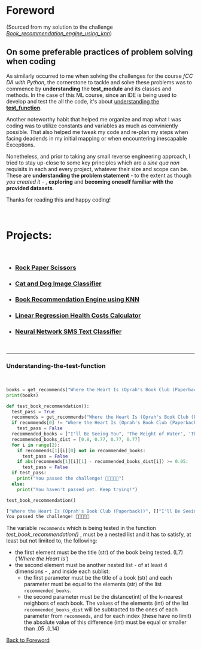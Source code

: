 # Foreword

(Sourced from my solution to the challenge [*Book_recommendation_engine_using_knn*](https://github.com/GBlanch/fCC-Machine-Learning-with-Python-Certification/blob/main/2.book_recommendation_engine_using_knn/fcc_book_recommendation_knn_dec30.ipynb))

## On some preferable practices of problem solving when coding

As similarly occurred to me when solving the challenges for the course _fCC DA with Python_, the cornerstone to tackle and solve these problems was to commence by **understanding** the **test_module** and its classes and methods. In the case of this ML course,  since an IDE is being used to develop and test the all the code, it's about [understanding the  **test_function**](#understanding-the-test-function).

Another noteworthy habit that helped me organize and map what I was coding was to utilize constants and variables as much as conviniently possible. That also helped me tweak my code and re-plan my steps when facing deadends in my initial mapping or when encountering inescapable Exceptions.

Nonetheless, and prior to taking any small reverse engineering approach, I tried to stay up-close to some key principles which are a _sine qua non_ requisits in each and every project, whatever their size and scope can be. These are **understanding the problem statement** - to the extent as though _you created it_ - , **exploring** and **becoming oneself familiar with the provided datasets**.

Thanks for reading this and happy coding!

<br>

# Projects:
<br>

  - ### [Rock Paper Scissors](https://replit.com/@gblandugar/boilerplate-rock-paper-scissors#RPS.py)
  - ### [Cat and Dog Image Classifier](https://github.com/GBlanch/fCC-Machine-Learning-with-Python-Certification/tree/main/1.cat_and_dog_image_classifier)
  - ### [Book Recommendation Engine using KNN](https://github.com/GBlanch/fCC-Machine-Learning-with-Python-Certification/tree/main/2.book_recommendation_engine_using_knn)
  - ### [Linear Regression Health Costs Calculator](https://github.com/GBlanch/fCC-Machine-Learning-with-Python-Certification/tree/main/3.linear_regression_health_costs_calc)
  - ### [Neural Network SMS Text Classifier](https://github.com/GBlanch/fCC-Machine-Learning-with-Python-Certification/blob/main/4.neural_network_sms_text_classifier/fcc_sms_text_classification.ipynb)

<br>

--- 

### Understanding-the-test-function
<br>

```python
books = get_recommends("Where the Heart Is (Oprah's Book Club (Paperback))")
print(books)

def test_book_recommendation():
  test_pass = True
  recommends = get_recommends("Where the Heart Is (Oprah's Book Club (Paperback))")
  if recommends[0] != "Where the Heart Is (Oprah's Book Club (Paperback))":
    test_pass = False
  recommended_books = ["I'll Be Seeing You", 'The Weight of Water', 'The Surgeon', 'I Know This Much Is True']
  recommended_books_dist = [0.8, 0.77, 0.77, 0.77]
  for i in range(2):
    if recommends[1][i][0] not in recommended_books:
      test_pass = False
    if abs(recommends[1][i][1] - recommended_books_dist[i]) >= 0.05:
      test_pass = False
  if test_pass:
    print("You passed the challenge! 🎉🎉🎉🎉🎉")
  else:
    print("You haven't passed yet. Keep trying!")

test_book_recommendation()

["Where the Heart Is (Oprah's Book Club (Paperback))", [["I'll Be Seeing You", 0.8016], ['The Weight of Water', 0.7709], ['The Surgeon', 0.7699], ['I Know This Much Is True', 0.7677]]]
You passed the challenge! 🎉🎉🎉🎉🎉
```

The variable `recommends` which is being tested in the function *test_book_recommendation()* , must be a nested list and it has to satisfy, at least but not limited to, the following:

- the first element must be the title (str) of the book being tested. (L7) (*'Where the Heart Is'*)
- the second element must be another nested list - of at least 4 dimensions - , and inside each sublist:
    - the first parameter must be the title of a book (str) and each parameter must be equal to the elements (str) of the list `recommended_books`. 
    - the second parameter must be the distance(int) of the k-nearest neighbors of each book. The values of the elements (int) of the list `recommended_books_dist` will be subtracted to the ones of each parameter from `recommends`, and for each index (these have no limit) the absolute value of this difference (int) must be equal or smaller than .05 .(L14)


[Back to Foreword](#foreword)
